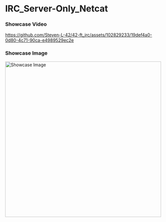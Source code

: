 # IRC_Server-Only_Netcat

### Showcase Video

https://github.com/Steven-L-42/42-ft_irc/assets/102829233/19def4a0-0d80-4c71-90ca-e4989529ec2e

### Showcase Image

<img width="500" alt="Showcase Image" src="https://github.com/Steven-L-42/42-ft_irc/assets/102829233/8e3d3c1e-0aa3-49b4-be8f-0a8e3a781fef">
